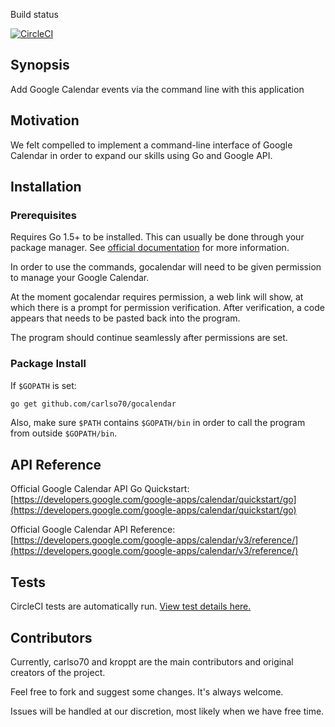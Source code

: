 Build status

[![CircleCI](https://circleci.com/gh/carlso70/gocalendar.svg?style=shield)](https://circleci.com/gh/carlso70/gocalendar)

## Synopsis

Add Google Calendar events via the command line with this application

## Motivation

We felt compelled to implement a command-line interface of Google Calendar in order to expand our skills using Go and Google API.

## Installation

### Prerequisites
Requires Go 1.5+ to be installed. This can usually be done through your package manager. See [official documentation](https://golang.org/doc/install) for more information.

In order to use the commands, gocalendar will need to be given permission to manage your Google Calendar.

At the moment gocalendar requires permission, a web link will show, at which there is a prompt for permission verification. After verification, a code appears that needs to be pasted back into the program.

The program should continue seamlessly after permissions are set.

### Package Install
If `$GOPATH` is set:

```bash
go get github.com/carlso70/gocalendar
```

Also, make sure `$PATH` contains `$GOPATH/bin` in order to call the program from outside `$GOPATH/bin`.

## API Reference

Official Google Calendar API Go Quickstart: [https://developers.google.com/google-apps/calendar/quickstart/go](https://developers.google.com/google-apps/calendar/quickstart/go)

Official Google Calendar API Reference: [https://developers.google.com/google-apps/calendar/v3/reference/](https://developers.google.com/google-apps/calendar/v3/reference/)

## Tests

CircleCI tests are automatically run. [View test details here.](https://circleci.com/gh/carlso70/gocalendar)

## Contributors

Currently, carlso70 and kroppt are the main contributors and original creators of the project.

Feel free to fork and suggest some changes. It's always welcome.

Issues will be handled at our discretion, most likely when we have free time.

